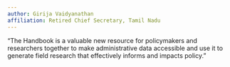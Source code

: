```yaml
---
author: Girija Vaidyanathan
affiliation: Retired Chief Secretary, Tamil Nadu
---
```

“The Handbook is a valuable new resource for policymakers and researchers together to make administrative data accessible and use it to generate field research that effectively informs and impacts policy.”
